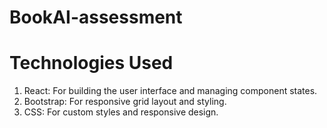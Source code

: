 # BookAI-assessment

# Technologies Used
1. React: For building the user interface and managing component states.
2. Bootstrap: For responsive grid layout and styling.
3. CSS: For custom styles and responsive design.
